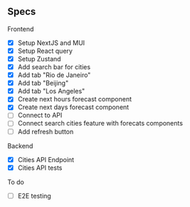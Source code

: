 ## Specs

Frontend

- [x] Setup NextJS and MUI
- [x] Setup React query
- [x] Setup Zustand
- [x] Add search bar for cities
- [x] Add tab "Rio de Janeiro"
- [x] Add tab "Beijing"
- [x] Add tab "Los Angeles"
- [x] Create next hours forecast component
- [x] Create next days forecast component
- [ ] Connect to API
- [ ] Connect search cities feature with forecats components
- [ ] Add refresh button

Backend

- [x] Cities API Endpoint
- [x] Cities API tests

To do

- [ ] E2E testing
